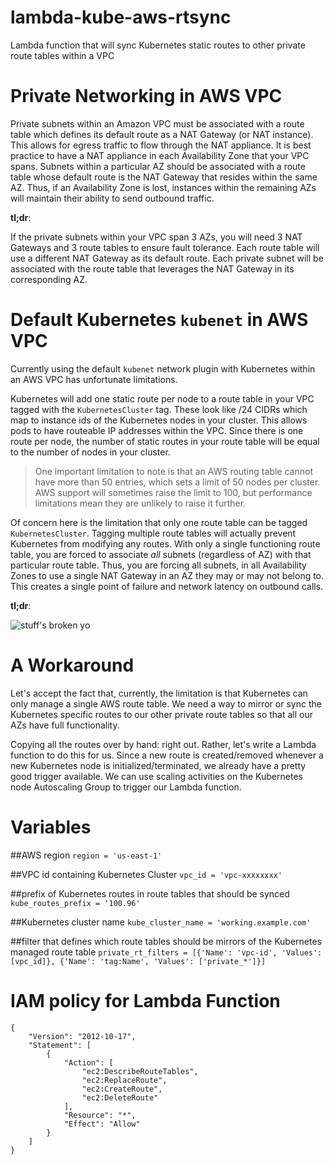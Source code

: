 # lambda-kube-aws-rtsync

Lambda function that will sync Kubernetes static routes to other private route tables within a VPC


# Private Networking in AWS VPC

Private subnets within an Amazon VPC must be associated with a route table which defines its default route as a NAT Gateway (or NAT instance).  This allows for egress traffic to flow through the NAT appliance.  It is best practice to have a NAT appliance in each Availability Zone that your VPC spans. Subnets within a particular AZ should be associated with a route table whose default route is the NAT Gateway that resides within the same AZ.  Thus, if an Availability Zone is lost, instances within the remaining AZs will maintain their ability to send outbound traffic.

**tl;dr**:

If the private subnets within your VPC span 3 AZs, you will need 3 NAT Gateways and 3 route tables to ensure fault tolerance. Each route table will use a different NAT Gateway as its default route. Each private subnet will be associated with the route table that leverages the NAT Gateway in its corresponding AZ.

# Default Kubernetes `kubenet` in AWS VPC

Currently using the default `kubenet` network plugin with Kubernetes within an AWS VPC has unfortunate limitations.

Kubernetes will add one static route per node to a route table in your VPC tagged with the `KubernetesCluster` tag.  These look like /24 CIDRs which map to instance ids of the Kubernetes nodes in your cluster.  This allows pods to have routeable IP addresses within the VPC. Since there is one route per node, the number of static routes in your route table will be equal to the number of nodes in your cluster.

> One important limitation to note is that an AWS routing table cannot have more than 50 entries, which sets a limit of 50
> nodes per cluster. AWS support will sometimes raise the limit to 100, but performance limitations mean they are unlikely
> to raise it further.

Of concern here is the limitation that only one route table can be tagged `KubernetesCluster`. Tagging multiple route tables will actually prevent Kubernetes from modifying any routes. With only a single functioning route table, you are forced to associate _all_ subnets (regardless of AZ) with that particular route table.  Thus, you are forcing all subnets, in all Availability Zones to use a single NAT Gateway in an AZ they may or may not belong to.  This creates a single point of failure and network latency on outbound calls.

**tl;dr**:

![stuff's broken yo](https://cdn.meme.am/instances/45655627.jpg)

# A Workaround

Let's accept the fact that, currently, the limitation is that Kubernetes can only manage a single AWS route table.  We need a way to mirror or sync the Kubernetes specific routes to our other private route tables so that all our AZs have full functionality.  

Copying all the routes over by hand: right out. Rather, let's write a Lambda function to do this for us.  Since a new route is created/removed whenever a new Kubernetes node is initialized/terminated, we already have a pretty good trigger available.  We can use scaling activities on the Kubernetes node Autoscaling Group to trigger our Lambda function.

# Variables

##AWS region 
`region = 'us-east-1'`

##VPC id containing Kubernetes Cluster
`vpc_id = 'vpc-xxxxxxxx'`

##prefix of Kubernetes routes in route tables that should be synced
`kube_routes_prefix = '100.96'`

##Kubernetes cluster name
`kube_cluster_name = 'working.example.com'`

##filter that defines which route tables should be mirrors of the Kubernetes managed route table
`
private_rt_filters = [{'Name': 'vpc-id', 'Values': [vpc_id]}, {'Name': 'tag:Name', 'Values': ['private_*']}]
`

# IAM policy for Lambda Function 

```
{
    "Version": "2012-10-17",
    "Statement": [
        {
            "Action": [
                "ec2:DescribeRouteTables",
                "ec2:ReplaceRoute",
                "ec2:CreateRoute",
                "ec2:DeleteRoute"
            ],
            "Resource": "*",
            "Effect": "Allow"
        }
    ]
}
```


